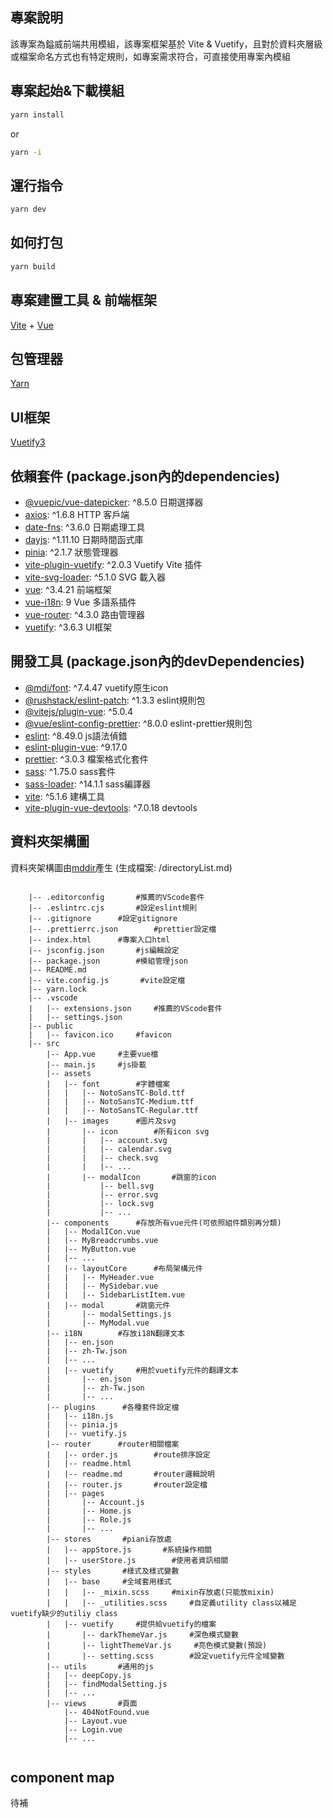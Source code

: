 ## 專案說明
該專案為鎰威前端共用模組，該專案框架基於 Vite & Vuetify，且對於資料夾層級或檔案命名方式也有特定規則，如專案需求符合，可直接使用專案內模組

## 專案起始&下載模組

```bash
yarn install
```

or

```bash
yarn -i
```

## 運行指令

```bash
yarn dev
```

## 如何打包

```bash
yarn build
```

## 專案建置工具 & 前端框架

[Vite](https://cn.vitejs.dev/guide/) + [Vue](https://cn.vuejs.org/guide/introduction.html)

## 包管理器

[Yarn](https://yarnpkg.com/)

## UI框架

[Vuetify3](https://vuetifyjs.com/en/)

## 依賴套件 (package.json內的dependencies)
- [@vuepic/vue-datepicker](https://vue3datepicker.com/): ^8.5.0 日期選擇器
- [axios](https://axios-http.com/): ^1.6.8 HTTP 客戶端
- [date-fns](https://date-fns.org/): ^3.6.0 日期處理工具
- [dayjs](https://day.js.org/): ^1.11.10 日期時間函式庫
- [pinia](https://pinia.vuejs.org/zh/introduction.html): ^2.1.7 狀態管理器
- [vite-plugin-vuetify](https://github.com/vuetifyjs/vite-plugin-vuetify): ^2.0.3 Vuetify Vite 插件
- [vite-svg-loader](https://github.com/jpkleemans/vite-svg-loader): ^5.1.0 SVG 載入器
- [vue](https://cn.vuejs.org/guide/introduction.html): ^3.4.21 前端框架
- [vue-i18n](https://vue-i18n.intlify.dev/): 9 Vue 多語系插件
- [vue-router](https://router.vuejs.org/zh/introduction.html): ^4.3.0 路由管理器
- [vuetify](https://vuetifyjs.com/en/): ^3.6.3 UI框架


## 開發工具 (package.json內的devDependencies)

- [@mdi/font](https://materialdesignicons.com/): ^7.4.47 vuetify原生icon
- [@rushstack/eslint-patch](https://www.npmjs.com/package/@rushstack/eslint-patch): ^1.3.3 eslint規則包
- [@vitejs/plugin-vue](https://github.com/vitejs/vite/tree/main/packages/plugin-vue): ^5.0.4
- [@vue/eslint-config-prettier](https://github.com/vuejs/eslint-config-prettier): ^8.0.0 eslint-prettier規則包
- [eslint](https://eslint.org/): ^8.49.0 js語法偵錯
- [eslint-plugin-vue](https://eslint.vuejs.org/): ^9.17.0
- [prettier](https://prettier.io/): ^3.0.3 檔案格式化套件
- [sass](https://sass-lang.com/): ^1.75.0 sass套件
- [sass-loader](https://github.com/webpack-contrib/sass-loader): ^14.1.1 sass編譯器
- [vite](https://vitejs.dev/): ^5.1.6 建構工具
- [vite-plugin-vue-devtools](https://github.com/vitejs/vite/tree/main/packages/plugin-vue-devtools): ^7.0.18 devtools


## 資料夾架構圖

資料夾架構圖由[mddir](https://www.npmjs.com/package/mddir)產生 (生成檔案: /directoryList.md)

```

    |-- .editorconfig       #推薦的VScode套件
    |-- .eslintrc.cjs       #設定eslint規則
    |-- .gitignore      #設定gitignore
    |-- .prettierrc.json        #prettier設定檔
    |-- index.html      #專案入口html
    |-- jsconfig.json       #js編輯設定
    |-- package.json        #模組管理json
    |-- README.md
    |-- vite.config.js       #vite設定檔
    |-- yarn.lock
    |-- .vscode     
    |   |-- extensions.json     #推薦的VScode套件
    |   |-- settings.json
    |-- public
    |   |-- favicon.ico     #favicon
    |-- src
        |-- App.vue     #主要vue檔
        |-- main.js     #js掛載
        |-- assets
        |   |-- font        #字體檔案
        |   |   |-- NotoSansTC-Bold.ttf
        |   |   |-- NotoSansTC-Medium.ttf
        |   |   |-- NotoSansTC-Regular.ttf
        |   |-- images      #圖片及svg
        |       |-- icon        #所有icon svg
        |       |   |-- account.svg
        |       |   |-- calendar.svg
        |       |   |-- check.svg
        |       |   |-- ...
        |       |-- modalIcon       #跳窗的icon
        |           |-- bell.svg
        |           |-- error.svg
        |           |-- lock.svg
        |           |-- ...
        |-- components      #存放所有vue元件(可依照組件類別再分類)
        |   |-- ModalICon.vue
        |   |-- MyBreadcrumbs.vue
        |   |-- MyButton.vue
        |   |-- ...
        |   |-- layoutCore      #布局架構元件
        |   |   |-- MyHeader.vue
        |   |   |-- MySidebar.vue
        |   |   |-- SidebarListItem.vue
        |   |-- modal       #跳窗元件
        |       |-- modalSettings.js
        |       |-- MyModal.vue
        |-- i18N        #存放i18N翻譯文本
        |   |-- en.json
        |   |-- zh-Tw.json
        |   |-- ...
        |   |-- vuetify     #用於vuetify元件的翻譯文本
        |       |-- en.json
        |       |-- zh-Tw.json
        |       |-- ...  
        |-- plugins      #各種套件設定檔
        |   |-- i18n.js
        |   |-- pinia.js
        |   |-- vuetify.js
        |-- router      #router相關檔案
        |   |-- order.js        #route排序設定
        |   |-- readme.html
        |   |-- readme.md       #router邏輯說明
        |   |-- router.js       #router設定檔
        |   |-- pages
        |       |-- Account.js
        |       |-- Home.js
        |       |-- Role.js
        |       |-- ...
        |-- stores       #piani存放處
        |   |-- appStore.js       #系統操作相關
        |   |-- userStore.js        #使用者資訊相關
        |-- styles       #樣式及樣式變數
        |   |-- base     #全域套用樣式
        |   |   |-- _mixin.scss     #mixin存放處(只能放mixin)
        |   |   |-- _utilities.scss     #自定義utility class以補足vuetify缺少的utiliy class
        |   |-- vuetify     #提供給vuetify的檔案
        |       |-- darkThemeVar.js     #深色模式變數
        |       |-- lightThemeVar.js     #亮色模式變數(預設)
        |       |-- setting.scss        #設定vuetify元件全域變數
        |-- utils       #通用的js
        |   |-- deepCopy.js
        |   |-- findModalSetting.js
        |   |-- ...
        |-- views       #頁面
            |-- 404NotFound.vue
            |-- Layout.vue
            |-- Login.vue
            |-- ...
    

```



## component map

待補
